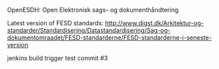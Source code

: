 OpenESDH: Open Elektronisk sags- og dokumenthåndtering

Latest version of FESD standards:
http://www.digst.dk/Arkitektur-og-standarder/Standardisering/Datastandardisering/Sag-og-dokumentomraadet/FESD-standarderne/FESD-standarderne-i-seneste-version

jenkins build trigger test commit #3
